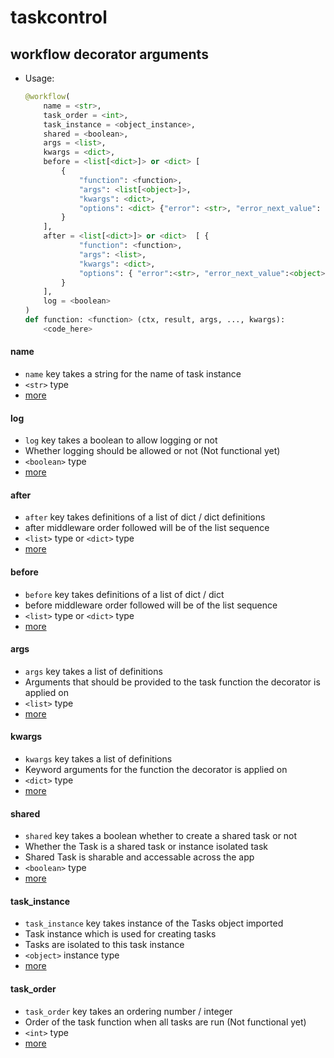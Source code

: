 # taskcontrol


## workflow decorator arguments
* Usage:
    ```python
    @workflow(
        name = <str>,
        task_order = <int>,
        task_instance = <object_instance>,
        shared = <boolean>,
        args = <list>,
        kwargs = <dict>,
        before = <list[<dict>]> or <dict> [
            {
                "function": <function>,
                "args": <list[<object>]>,
                "kwargs": <dict>,
                "options": <dict> {"error": <str>, "error_next_value": <object> or <any>}
            }
        ],
        after = <list[<dict>]> or <dict>  [ {
                "function": <function>,
                "args": <list>,
                "kwargs": <dict>,
                "options": { "error":<str>, "error_next_value":<object> or <any>, "error_handler":<function>}
            }
        ],
        log = <boolean>
    )
    def function: <function> (ctx, result, args, ..., kwargs):
        <code_here>
    ```


#### name
* `name` key takes a string for the name of task instance
* `<str>` type
* [more]()


#### log
* `log` key takes a boolean to allow logging or not
* Whether logging should be allowed or not (Not functional yet)
* `<boolean>` type
* [more]()


#### after
* `after` key takes definitions of a list of dict / dict definitions
* after middleware order followed will be of the list sequence
* `<list>` type or `<dict>` type
* [more]()


#### before
* `before` key takes definitions of a list of dict / dict
* before middleware order followed will be of the list sequence
* `<list>` type or `<dict>` type
* [more]()


#### args
* `args` key takes a list of definitions
* Arguments that should be provided to the task function the decorator is applied on
* `<list>` type
* [more]()


#### kwargs
* `kwargs` key takes a list of definitions
* Keyword arguments for the function the decorator is applied on
* `<dict>` type
* [more]()


#### shared
* `shared` key takes a boolean whether to create a shared task or not
* Whether the Task is a shared task or instance isolated task
* Shared Task is sharable and accessable across the app
* `<boolean>` type
* [more]()


#### task_instance
* `task_instance` key takes instance of the Tasks object imported
* Task instance which is used for creating tasks
* Tasks are isolated to this task instance
* `<object>` instance type
* [more]()


#### task_order
* `task_order` key takes an ordering number / integer
* Order of the task function when all tasks are run (Not functional yet)
* `<int>` type
* [more]()
